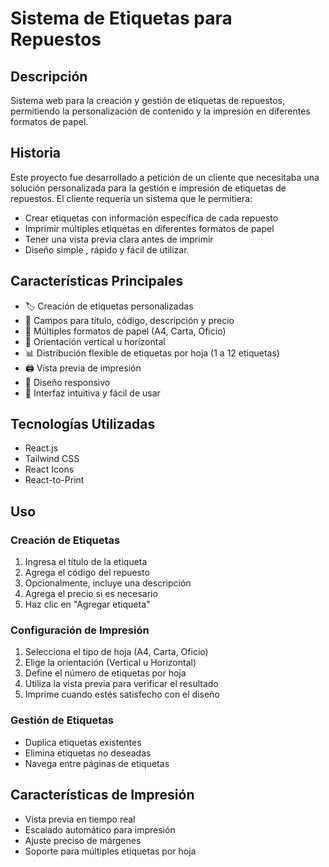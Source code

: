 # Sistema de Etiquetas para Repuestos

## Descripción
Sistema web para la creación y gestión de etiquetas de repuestos, permitiendo la personalización de contenido y la impresión en diferentes formatos de papel.

## Historia
Este proyecto fue desarrollado a petición de un cliente que necesitaba una solución personalizada para la gestión e impresión de etiquetas de repuestos. El cliente requería un sistema que le permitiera:
- Crear etiquetas con información específica de cada repuesto
- Imprimir múltiples etiquetas en diferentes formatos de papel
- Tener una vista previa clara antes de imprimir
- Diseño simple , rápido y fácil de utilizar.

## Características Principales
- 🏷️ Creación de etiquetas personalizadas
- 📝 Campos para título, código, descripción y precio
- 📄 Múltiples formatos de papel (A4, Carta, Oficio)
- 🔄 Orientación vertical u horizontal
- 📊 Distribución flexible de etiquetas por hoja (1 a 12 etiquetas)
- 🖨️ Vista previa de impresión
- 📱 Diseño responsivo
- 🎨 Interfaz intuitiva y fácil de usar

## Tecnologías Utilizadas
- React.js
- Tailwind CSS
- React Icons
- React-to-Print

## Uso

### Creación de Etiquetas
1. Ingresa el título de la etiqueta
2. Agrega el código del repuesto
3. Opcionalmente, incluye una descripción
4. Agrega el precio si es necesario
5. Haz clic en "Agregar etiqueta"

### Configuración de Impresión
1. Selecciona el tipo de hoja (A4, Carta, Oficio)
2. Elige la orientación (Vertical u Horizontal)
3. Define el número de etiquetas por hoja
4. Utiliza la vista previa para verificar el resultado
5. Imprime cuando estés satisfecho con el diseño

### Gestión de Etiquetas
- Duplica etiquetas existentes
- Elimina etiquetas no deseadas
- Navega entre páginas de etiquetas

## Características de Impresión
- Vista previa en tiempo real
- Escalado automático para impresión
- Ajuste preciso de márgenes
- Soporte para múltiples etiquetas por hoja
